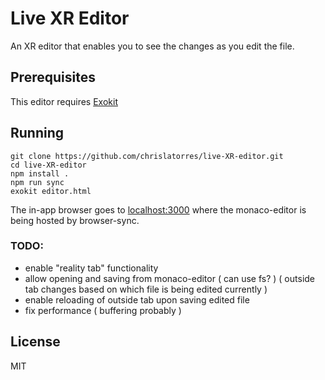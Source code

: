 
# Live XR Editor 

An XR editor that enables you to see the changes as you edit the file.

## Prerequisites
This editor requires [Exokit](https://github.com/webmixedreality/exokit)

## Running

```
git clone https://github.com/chrislatorres/live-XR-editor.git 
cd live-XR-editor 
npm install .
npm run sync
exokit editor.html
```

The in-app browser goes to <a href="http://localhost:3000">localhost:3000</a> where the monaco-editor is being hosted by browser-sync.


### TODO:
- enable "reality tab" functionality
- allow opening and saving from monaco-editor ( can use fs? ) ( outside tab changes based on which file is being edited currently )
- enable reloading of outside tab upon saving edited file
- fix performance ( buffering probably )

## License

MIT
